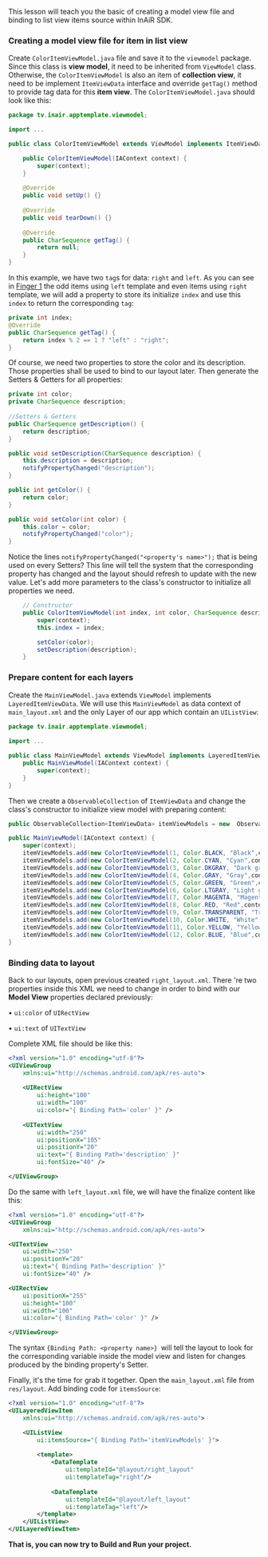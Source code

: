 This lesson will teach you the basic of creating a model view file and binding to list view items source within InAiR SDK.

### Creating a model view file for item in list view
Create `ColorItemViewModel.java` file and save it to the `viewmodel` package. Since this class is **view model**, it need to be inherited from `ViewModel` class. Otherwise, the `ColorItemViewModel` is also an item of **collection view**, it need to be implement `ItemViewData` interface and override `getTag()` method to provide tag data for this **item view**. The `ColorItemViewModel.java` should look like this:
```java
package tv.inair.apptemplate.viewmodel;

import ...

public class ColorItemViewModel extends ViewModel implements ItemViewData {

	public ColorItemViewModel(IAContext context) {
  		super(context);
	}
	
	@Override
	public void setUp() {}
	
	@Override
	public void tearDown() {}
	
	@Override
	public CharSequence getTag() {
  		return null;
	}
}
```

In this example, we have two `tag`s for data: `right` and `left`. As you can see in [Finger 1](http://google.com) the odd items using `left` template and even items using `right` template, we will add a property to store its initialize `index` and use this `index` to return the corresponding `tag`:
```java
private int index;
@Override
public CharSequence getTag() {
	return index % 2 == 1 ? "left" : "right";
}
```

Of course, we need two properties to store the color and its description. Those properties shall be used to bind to our layout later. Then generate the Setters & Getters for all properties:
```java
private int color;
private CharSequence description;
   
//Setters & Getters
public CharSequence getDescription() {
	return description;
}

public void setDescription(CharSequence description) {
	this.description = description;
	notifyPropertyChanged("description");
}

public int getColor() {
	return color;
}

public void setColor(int color) {
	this.color = color;
	notifyPropertyChanged("color");
}
```

Notice the lines `notifyPropertyChanged("<property's name>");` that is being used on every Setters? This line will tell the system that the corresponding property has changed and the layout should refresh to update with the new value.
Let's add more parameters to the class's constructor to initialize all properties we need.
```java
    // Constructor
    public ColorItemViewModel(int index, int color, CharSequence description, IAContext context) {
        super(context);
        this.index = index;

        setColor(color);
        setDescription(description);
    }
```    
### Prepare content for each layers
Create the `MainViewModel.java` extends `ViewModel` implements `LayeredItemViewData`. We will use this `MainViewModel` as data context of `main_layout.xml` and the only Layer of our app which contain an `UIListView`:
```java
package tv.inair.apptemplate.viewmodel;
	  
import ...

public class MainViewModel extends ViewModel implements LayeredItemViewData{
    public MainViewModel(IAContext context) {
        super(context);
    }
}
```
Then we create a `ObservableCollection` of `ItemViewData` and change the class's constructor to initialize view model with preparing content:
```java
public ObservableCollection<ItemViewData> itemViewModels = new  ObservableCollection<ItemViewData>();

public MainViewModel(IAContext context) {
	super(context);
    itemViewModels.add(new ColorItemViewModel(1, Color.BLACK, "Black",context));
    itemViewModels.add(new ColorItemViewModel(2, Color.CYAN, "Cyan",context));
    itemViewModels.add(new ColorItemViewModel(3, Color.DKGRAY, "Dark gray",context));
    itemViewModels.add(new ColorItemViewModel(4, Color.GRAY, "Gray",context));
    itemViewModels.add(new ColorItemViewModel(5, Color.GREEN, "Green",context));
    itemViewModels.add(new ColorItemViewModel(6, Color.LTGRAY, "Light gray",context));
    itemViewModels.add(new ColorItemViewModel(7, Color.MAGENTA, "Magenta",context));
    itemViewModels.add(new ColorItemViewModel(8, Color.RED, "Red",context));
    itemViewModels.add(new ColorItemViewModel(9, Color.TRANSPARENT, "Transparent",context));
    itemViewModels.add(new ColorItemViewModel(10, Color.WHITE, "White",context));
    itemViewModels.add(new ColorItemViewModel(11, Color.YELLOW, "Yellow",context));
    itemViewModels.add(new ColorItemViewModel(12, Color.BLUE, "Blue",context));
}
```

### Binding data to layout
Back to our layouts, open previous created `right_layout.xml`. There 're two properties inside this XML we need to change in order to bind with our **Model View** properties declared previously:

• `ui:color` of `UIRectView`

• `ui:text` of `UITextView`

Complete XML file should be like this:
```xml
<?xml version="1.0" encoding="utf-8"?>
<UIViewGroup
	xmlns:ui="http://schemas.android.com/apk/res-auto">
	
	<UIRectView
		ui:height="100"
		ui:width="100"
		ui:color="{ Binding Path='color' }" />
	
	<UITextView
		ui:width="250"
		ui:positionX="105"
		ui:positionY="20"
		ui:text="{ Binding Path='description' }"
		ui:fontSize="40" />

</UIViewGroup>
```
Do the same with `left_layout.xml` file, we will have the finalize content like this:

```xml
<?xml version="1.0" encoding="utf-8"?>
<UIViewGroup
	xmlns:ui="http://schemas.android.com/apk/res-auto">

<UITextView
    ui:width="250"
    ui:positionY="20"
    ui:text="{ Binding Path='description' }"
    ui:fontSize="40" />

<UIRectView
    ui:positionX="255"
    ui:height="100"
    ui:width="100"
    ui:color="{ Binding Path='color' }" />

</UIViewGroup>
```

The syntax `{Binding Path: <property name>} `will tell the layout to look for the corresponding variable inside the model view and listen for changes produced by the binding property's Setter.

Finally, it's the time for grab it together. Open the `main_layout.xml` file from `res/layout`. Add binding code for `itemsSource`:
```xml
<?xml version="1.0" encoding="utf-8"?>
<UILayeredViewItem
	xmlns:ui="http://schemas.android.com/apk/res-auto">

    <UIListView
   		ui:itemsSource="{ Binding Path='itemViewModels' }">
    
	    <template>
		    <DataTemplate
			    ui:templateId="@layout/right_layout"
			    ui:templateTag="right"/>
		    
		    <DataTemplate
			    ui:templateId="@layout/left_layout"
			    ui:templateTag="left"/>
	    </template>
    </UIListView>
</UILayeredViewItem>
```
__That is, you can now try to Build and Run your project.__

